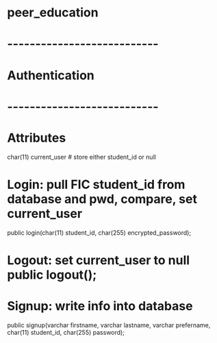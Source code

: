 # peer_education

# ---------------------------
# Authentication
# ---------------------------
# Attributes 
char(11) current_user # store either student_id or null

# Login: pull FIC student_id from database and pwd, compare, set current_user 
public login(char(11) student_id, char(255) encrypted_password);

# Logout: set current_user to null public logout();

# Signup: write info into database 
public signup(varchar firstname, varchar lastname, varchar prefername, char(11) student_id, char(255) password);
